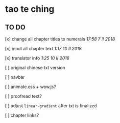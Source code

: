 # tao te ching

## TO DO

[x] change all chapter titles to numerals
*17:58 7 II 2018*

[x] input all chapter text
*1:17 10 II 2018*

[x] translator info
*1:25 10 II 2018*

[ ] original chinese txt version

[ ] navbar

[ ] animate.css + wow.js?

[ ] proofread text?

[ ] adjust `linear-gradient` after txt is finalized

[ ] chapter links?
